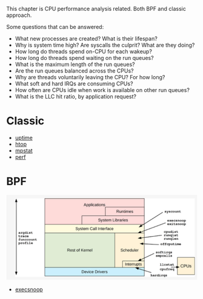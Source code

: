 This chapter is CPU performance analysis related. Both BPF and classic approach.

Some questions that can be answered:
- What new processes are created? What is their lifespan?
- Why is system time high? Are syscalls the culprit? What are they doing?
- How long do threads spend on-CPU for each wakeup?
- How long do threads spend waiting on the run queues?
- What is the maximum length of the run queues?
- Are the run queues balanced across the CPUs?
- Why are threads voluntarily leaving the CPU? For how long?
- What soft and hard IRQs are consuming CPUs?
- How often are CPUs idle when work is available on other run queues?
- What is the LLC hit ratio, by application request?

# Classic

- [uptime](./../../../COMMANDS/UPTIME/index.md)
- [htop](./../../../COMMANDS/HTOP/index.md)
- [mpstat](./../../../COMMANDS/MPSTAT/index.md)
- [perf](./../../../COMMANDS/PERF/index.md)

# BPF

![](../images/bpf_004.jpg)

- [execsnoop](./../../../COMMANDS/EXECSNOOP/index.md)
